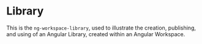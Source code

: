 # Library

This is the `ng-workspace-library`, used to illustrate the creation, publishing, and using of an Angular Library, created within an Angular Workspace.
